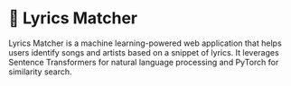 # 🎵 Lyrics Matcher
Lyrics Matcher is a machine learning-powered web application that helps users identify songs and artists based on a snippet of lyrics. It leverages Sentence Transformers for natural language processing and PyTorch for similarity search.
